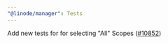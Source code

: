 ```yaml
---
"@linode/manager": Tests
---
```


Add new tests for for selecting "All" Scopes ([#10852](https://github.com/linode/manager/pull/10852))
